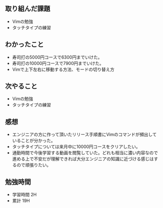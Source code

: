 ## 取り組んだ課題
- Vimの勉強
- タッチタイプの練習
## わかったこと
- 寿司打の5000円コースで6300円までいけた。
- 寿司打の10000円コースで7900円までいけた。
- Vimで上下左右に移動する方法、モードの切り替え方
## 次やること
- Vimの勉強
- タッチタイプの練習
## 感想
- エンジニアの方に作って頂いたリリース手順書にVimのコマンドが頻出していることが分かった。
- タッチタイプについては来月中に10000円コースをクリアしたい。
- 通勤時間で今後学習する動画を閲覧していた。どれも相当に濃い内容なので進める上で不安だが理解できれば大分エンジニアの知識に近づける感じはするので頑張りたい。
## 勉強時間
- 学習時間 2H
- 累計 19H
